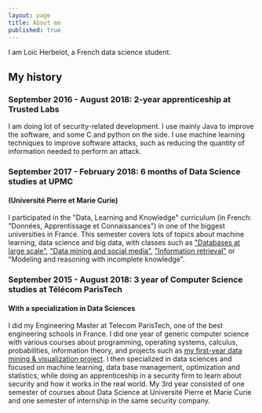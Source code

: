 ```yaml
---
layout: page
title: About me
published: true
---
```


I am Loïc Herbelot, a French data science student. 


## My history

### September 2016 - August 2018: 2-year apprenticeship at Trusted Labs

I am doing lot of security-related development. I use mainly Java to improve the software, and some C and python on the side. I use machine learning techniques to improve software attacks, such as reducing the quantity of information needed to perform an attack.

### September 2017 - February 2018: 6 months of Data Science studies at UPMC
#### (Université Pierre et Marie Curie)

I participated in the "Data, Learning and Knowledge" curriculum (in French: "Données, Apprentissage et Connaissances") in one of the biggest universities in France. This semester covers lots of topics about machine learning, data science and big data, with classes such as ["Databases at large scale"](https://github.com/LoicH/M2-DAC/tree/master/BDLE), ["Data mining and social media"](https://github.com/LoicH/FDMS), ["Information retrieval"](https://github.com/LoicH/RI/) or "Modeling and reasoning with incomplete knowledge". 

### September 2015 - August 2018: 3 year of Computer Science studies at Télécom ParisTech 
#### With a specialization in Data Sciences

I did my Engineering Master at Telecom ParisTech, one of the best engineering schools in France. I did one year of generic computer science with various courses about programming, operating systems, calculus, probabilities, information theory, and projects such as [my first-year data mining & visualization project](https://github.com/LoicH/aps). I then specialized in data sciences and focused on machine learning, data base management, optimization and statistics, while doing an apprenticeship in a security firm to learn about security and how it works in the real world. My 3rd year consisted of one semester of courses about Data Science at Université Pierre et Marie Curie and one semester of internship in the same security company.


